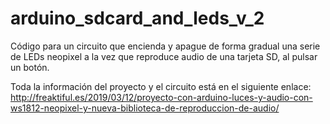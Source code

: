 # arduino_sdcard_and_leds_v_2
Código para un circuito que encienda y apague de forma gradual una serie de LEDs neopixel a la vez que reproduce audio de una tarjeta SD, al pulsar un botón.

Toda la información del proyecto y el circuito está en el siguiente enlace:
http://freaktiful.es/2019/03/12/proyecto-con-arduino-luces-y-audio-con-ws1812-neopixel-y-nueva-biblioteca-de-reproduccion-de-audio/
